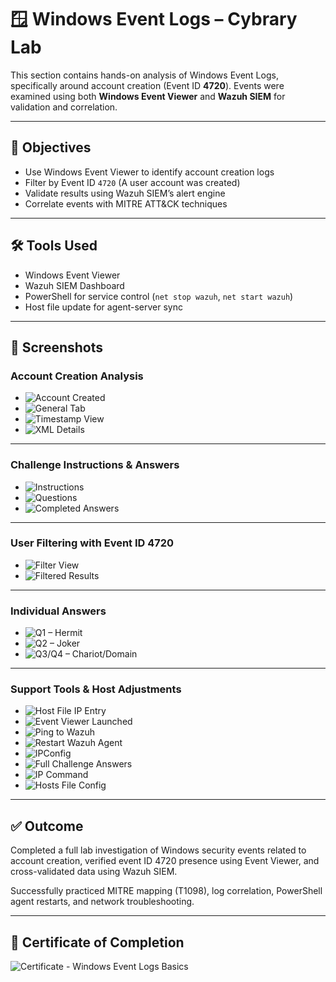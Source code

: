 # 🪟 Windows Event Logs – Cybrary Lab

This section contains hands-on analysis of Windows Event Logs, specifically around account creation (Event ID **4720**). Events were examined using both **Windows Event Viewer** and **Wazuh SIEM** for validation and correlation.

---

## 🧠 Objectives

- Use Windows Event Viewer to identify account creation logs
- Filter by Event ID `4720` (A user account was created)
- Validate results using Wazuh SIEM’s alert engine
- Correlate events with MITRE ATT&CK techniques

---

## 🛠️ Tools Used

- Windows Event Viewer
- Wazuh SIEM Dashboard
- PowerShell for service control (`net stop wazuh`, `net start wazuh`)
- Host file update for agent-server sync

---

## 📸 Screenshots

### Account Creation Analysis

- ![Account Created](./event_log_4720_pikachu_created_general.png)
- ![General Tab](./event_log_4720_pikachu_generalview.png)
- ![Timestamp View](./event_log_4720_pikachu_timestamp.png)
- ![XML Details](./event_log_4720_pikachu_xml_details.png)

---

### Challenge Instructions & Answers

- ![Instructions](./event_logs_challenge_instructions.png)
- ![Questions](./event_logs_challenge_questions_blank.png)
- ![Completed Answers](./event_logs_challenge_answers_complete.png)

---

### User Filtering with Event ID 4720

- ![Filter View](./event_logs_filter_challenge_view.png)
- ![Filtered Results](./event_logs_filter_results_user_creation.png)

---

### Individual Answers

- ![Q1 – Hermit](./event_logs_q1_answer_hermit.png)
- ![Q2 – Joker](./event_logs_q2_answer_joker.png)
- ![Q3/Q4 – Chariot/Domain](./event_logs_q3_q4_answer_chariot_domain.png)

---

### Support Tools & Host Adjustments

- ![Host File IP Entry](./hostfile_update_ip_entry.png)
- ![Event Viewer Launched](./launch_windows_event_viewer.png)
- ![Ping to Wazuh](./ping_result_wazuh_windows.png)
- ![Restart Wazuh Agent](./wazuh_service_restart_windows.png)
- ![IPConfig](./windows_cmd_ipconfig_result.png)
- ![Full Challenge Answers](./windows_event_logs_challenge_full_answers.png)
- ![IP Command](./windows_ip_a_command_result.png)
- ![Hosts File Config](./windows_ip_update_hosts_config.png)

---

## ✅ Outcome

Completed a full lab investigation of Windows security events related to account creation, verified event ID 4720 presence using Event Viewer, and cross-validated data using Wazuh SIEM.

Successfully practiced MITRE mapping (T1098), log correlation, PowerShell agent restarts, and network troubleshooting.

---

## 📄 Certificate of Completion

![Certificate - Windows Event Logs Basics](../Certificates/cybrary-cert-windows-event-logs-basics.png)
